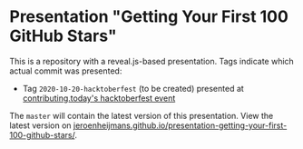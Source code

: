 # Presentation "Getting Your First 100 GitHub Stars"

This is a repository with a reveal.js-based presentation.
Tags indicate which actual commit was presented:

- Tag `2020-10-20-hacktoberfest` (to be created) presented at [contributing.today's hacktoberfest event](https://www.contributing.today/)

The `master` will contain the latest version of this presentation.
View the latest version on [jeroenheijmans.github.io/presentation-getting-your-first-100-github-stars/](https://jeroenheijmans.github.io/presentation-getting-your-first-100-github-stars/).
